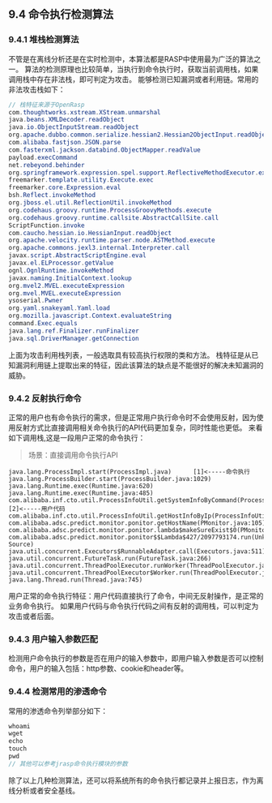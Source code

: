 ## 9.4 命令执行检测算法

### 9.4.1 堆栈检测算法
不管是在离线分析还是在实时检测中，本算法都是RASP中使用最为广泛的算法之一。
算法的检测原理也比较简单，当执行到命令执行时，获取当前调用栈，如果调用栈中存在非法栈，即可判定为攻击。
能够检测已知漏洞或者利用链。常用的非法攻击栈如下：
```java
// 栈特征来源于OpenRasp
com.thoughtworks.xstream.XStream.unmarshal
java.beans.XMLDecoder.readObject
java.io.ObjectInputStream.readObject
org.apache.dubbo.common.serialize.hessian2.Hessian2ObjectInput.readObject
com.alibaba.fastjson.JSON.parse
com.fasterxml.jackson.databind.ObjectMapper.readValue
payload.execCommand
net.rebeyond.behinder
org.springframework.expression.spel.support.ReflectiveMethodExecutor.execute
freemarker.template.utility.Execute.exec
freemarker.core.Expression.eval
bsh.Reflect.invokeMethod
org.jboss.el.util.ReflectionUtil.invokeMethod
org.codehaus.groovy.runtime.ProcessGroovyMethods.execute
org.codehaus.groovy.runtime.callsite.AbstractCallSite.call
ScriptFunction.invoke
com.caucho.hessian.io.HessianInput.readObject
org.apache.velocity.runtime.parser.node.ASTMethod.execute
org.apache.commons.jexl3.internal.Interpreter.call
javax.script.AbstractScriptEngine.eval
javax.el.ELProcessor.getValue
ognl.OgnlRuntime.invokeMethod
javax.naming.InitialContext.lookup
org.mvel2.MVEL.executeExpression
org.mvel.MVEL.executeExpression
ysoserial.Pwner
org.yaml.snakeyaml.Yaml.load
org.mozilla.javascript.Context.evaluateString
command.Exec.equals
java.lang.ref.Finalizer.runFinalizer
java.sql.DriverManager.getConnection
```
上面为攻击利用栈列表，一般选取具有较高执行权限的类和方法。
栈特征是从已知漏洞利用链上提取出来的特征，因此该算法的缺点是不能很好的解决未知漏洞的威胁。

### 9.4.2 反射执行命令

正常的用户也有命令执行的需求，但是正常用户执行命令时不会使用反射，因为使用反射方式比直接调用相关命令执行的API代码更加复杂，同时性能也更低。
来看如下调用栈,这是一段用户正常的命令执行：
> 场景：直接调用命令执行API
```
java.lang.ProcessImpl.start(ProcessImpl.java)      [1]<-----命令执行
java.lang.ProcessBuilder.start(ProcessBuilder.java:1029)
java.lang.Runtime.exec(Runtime.java:620)
java.lang.Runtime.exec(Runtime.java:485)
com.alibaba.inf.cto.util.ProcessInfoUtil.getSystemInfoByCommand(ProcessInfoUtil.java:256)  [2]<-----用户代码
com.alibaba.inf.cto.util.ProcessInfoUtil.getHostInfoByIp(ProcessInfoUtil.java:242)
com.alibaba.adsc.predict.monitor.ponitor.getHostName(PMonitor.java:105)
com.alibaba.adsc.predict.monitor.ponitor.lambda$makeSureExist$0(PMonitor.java:94)
com.alibaba.adsc.predict.monitor.ponitor$$Lambda$427/2097793174.run(Unknown Source)
java.util.concurrent.Executors$RunnableAdapter.call(Executors.java:511)
java.util.concurrent.FutureTask.run(FutureTask.java:266)
java.util.concurrent.ThreadPoolExecutor.runWorker(ThreadPoolExecutor.java:1142)
java.util.concurrent.ThreadPoolExecutor$Worker.run(ThreadPoolExecutor.java:617)
java.lang.Thread.run(Thread.java:745)
```
用户正常的命令执行特征：用户代码直接执行了命令，中间无反射操作，是正常的业务命令执行。
如果用户代码与命令执行代码之间有反射的调用栈，可以判定为攻击或者后面。

### 9.4.3 用户输入参数匹配

检测用户命令执行的参数是否在用户的输入参数中，即用户输入参数是否可以控制命令，用户的输入包括：http参数、cookie和header等。

### 9.4.4 检测常用的渗透命令
常用的渗透命令列举部分如下：
```java
whoami
wget
echo
touch
pwd
// 其他可以参考jrasp命令执行模块的参数
```

除了以上几种检测算法，还可以将系统所有的命令执行都记录并上报日志，作为离线分析或者安全基线。

